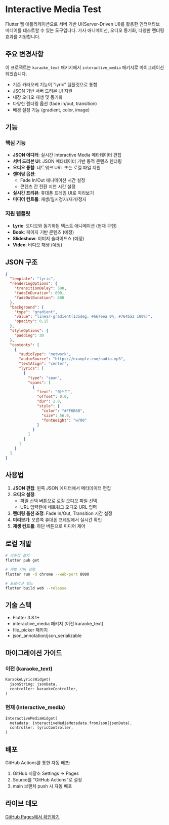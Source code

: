 # Interactive Media Test

Flutter 웹 애플리케이션으로 서버 기반 UI(Server-Driven UI)를 활용한 인터랙티브 미디어를 테스트할 수 있는 도구입니다. 가사 애니메이션, 오디오 동기화, 다양한 렌더링 효과를 지원합니다.

## 주요 변경사항

이 프로젝트는 `karaoke_text` 패키지에서 `interactive_media` 패키지로 마이그레이션되었습니다. 
- 기존 카라오케 기능이 "lyric" 템플릿으로 통합
- JSON 기반 서버 드리븐 UI 지원
- 내장 오디오 재생 및 동기화
- 다양한 렌더링 옵션 (fade in/out, transition)
- 배경 설정 기능 (gradient, color, image)

## 기능

### 핵심 기능
- **JSON 에디터**: 실시간 Interactive Media 메타데이터 편집
- **서버 드리븐 UI**: JSON 메타데이터 기반 동적 콘텐츠 렌더링
- **오디오 통합**: 네트워크 URL 또는 로컬 파일 지원
- **렌더링 옵션**: 
  - Fade In/Out 애니메이션 시간 설정
  - 콘텐츠 간 전환 지연 시간 설정
- **실시간 프리뷰**: 휴대폰 프레임 UI로 미리보기
- **미디어 컨트롤**: 재생/일시정지/재개/정지

### 지원 템플릿
- **Lyric**: 오디오와 동기화된 텍스트 애니메이션 (현재 구현)
- **Book**: 페이지 기반 콘텐츠 (예정)
- **Slideshow**: 이미지 슬라이드쇼 (예정)
- **Video**: 비디오 재생 (예정)

## JSON 구조

```json
{
  "template": "lyric",
  "renderingOptions": {
    "transitionDelay": 500,
    "fadeInDuration": 800,
    "fadeOutDuration": 600
  },
  "background": {
    "type": "gradient",
    "value": "linear-gradient(135deg, #667eea 0%, #764ba2 100%)",
    "opacity": 0.15
  },
  "styleOptions": {
    "padding": 20
  },
  "contents": [
    {
      "audioType": "network",
      "audioSource": "https://example.com/audio.mp3",
      "textAlign": "center",
      "lyrics": [
        {
          "type": "span",
          "spans": [
            {
              "text": "텍스트",
              "offset": 0.0,
              "dur": 2.0,
              "style": {
                "color": "#FF6B6B",
                "size": 56.0,
                "fontWeight": "w700"
              }
            }
          ]
        }
      ]
    }
  ]
}
```

## 사용법

1. **JSON 편집**: 왼쪽 JSON 에디터에서 메타데이터 편집
2. **오디오 설정**: 
   - 파일 선택 버튼으로 로컬 오디오 파일 선택
   - URL 입력란에 네트워크 오디오 URL 입력
3. **렌더링 옵션 조정**: Fade In/Out, Transition 시간 설정
4. **미리보기**: 오른쪽 휴대폰 프레임에서 실시간 확인
5. **재생 컨트롤**: 하단 버튼으로 미디어 제어

## 로컬 개발

```bash
# 의존성 설치
flutter pub get

# 개발 서버 실행
flutter run -d chrome --web-port 8080

# 프로덕션 빌드
flutter build web --release
```

## 기술 스택

- Flutter 3.8.1+
- interactive_media 패키지 (이전 karaoke_text)
- file_picker 패키지
- json_annotation/json_serializable

## 마이그레이션 가이드

### 이전 (karaoke_text)
```dart
KaraokeLyricsWidget(
  jsonString: jsonData,
  controller: karaokeController,
)
```

### 현재 (interactive_media)
```dart
InteractiveMediaWidget(
  metadata: InteractiveMediaMetadata.fromJson(jsonData),
  controller: lyricController,
)
```

## 배포

GitHub Actions를 통한 자동 배포:
1. GitHub 저장소 Settings → Pages
2. Source를 "GitHub Actions"로 설정
3. main 브랜치 push 시 자동 배포

## 라이브 데모

[GitHub Pages에서 확인하기](https://your-username.github.io/your-repo-name/)